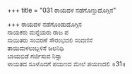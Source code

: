 +++
title = "031 ರಾಯದಳ ನಡೆಗೊಣ್ಡುದೊಗ್ಗಿನ"

+++
ರಾಯದಳ ನಡೆಗೊಂಡುದೊಗ್ಗಿನ  
ನಾಯಕರು ಮನ್ನೆಯರು ರಾಜ ಪ  
ಸಾಯಿತರು ಸಂವರಣೆ ಸೌರಂಭದಲಿ ಸಂದಣಿಸೆ  
ತಾಯಿಮಳಲುಬ್ಬಳಿಸೆ ಜಲನಿಧಿ  
ಬಾಯಬಿಡೆ ಗರ್ಜಿಸುವ ನಿಸ್ಸಾ  
ಳಾಯತದ ಸೂಳೊದಗೆ ಪಯಣದ ಮೇಲೆ ಪಯಣದಲಿ ॥31॥
